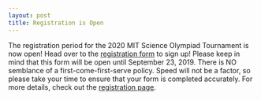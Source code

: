 ```yaml
---
layout: post
title: Registration is Open
---
```


The registration period for the 2020 MIT Science Olympiad Tournament is now open! Head over to the [registration form](https://mit.co1.qualtrics.com/jfe/form/SV_0jK9gSmaIYM5HQV) to sign up! Please keep in mind that this form will be open until September 23, 2019. There is NO semblance of a first-come-first-serve policy. Speed will not be a factor, so please take your time to ensure that your form is completed accurately. For more details, check out the [registration page](registration).
